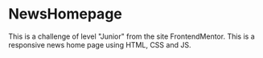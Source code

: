 # NewsHomepage
This is a challenge of level "Junior" from the site FrontendMentor. This is a responsive news home page using HTML, CSS and JS.
